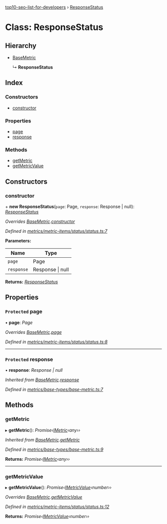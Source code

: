 [top10-seo-list-for-developers](../README.md) › [ResponseStatus](responsestatus.md)

# Class: ResponseStatus

## Hierarchy

* [BaseMetric](basemetric.md)

  ↳ **ResponseStatus**

## Index

### Constructors

* [constructor](responsestatus.md#constructor)

### Properties

* [page](responsestatus.md#protected-page)
* [response](responsestatus.md#protected-response)

### Methods

* [getMetric](responsestatus.md#getmetric)
* [getMetricValue](responsestatus.md#getmetricvalue)

## Constructors

###  constructor

\+ **new ResponseStatus**(`page`: Page, `response`: Response | null): *[ResponseStatus](responsestatus.md)*

*Overrides [BaseMetric](basemetric.md).[constructor](basemetric.md#constructor)*

*Defined in [metrics/metric-items/status/status.ts:7](https://github.com/deepcrawl/top10-seo-list-for-developer/blob/b4206b2/src/metrics/metric-items/status/status.ts#L7)*

**Parameters:**

Name | Type |
------ | ------ |
`page` | Page |
`response` | Response &#124; null |

**Returns:** *[ResponseStatus](responsestatus.md)*

## Properties

### `Protected` page

• **page**: *Page*

*Overrides [BaseMetric](basemetric.md).[page](basemetric.md#protected-page)*

*Defined in [metrics/metric-items/status/status.ts:8](https://github.com/deepcrawl/top10-seo-list-for-developer/blob/b4206b2/src/metrics/metric-items/status/status.ts#L8)*

___

### `Protected` response

• **response**: *Response | null*

*Inherited from [BaseMetric](basemetric.md).[response](basemetric.md#protected-response)*

*Defined in [metrics/base-types/base-metric.ts:7](https://github.com/deepcrawl/top10-seo-list-for-developer/blob/b4206b2/src/metrics/base-types/base-metric.ts#L7)*

## Methods

###  getMetric

▸ **getMetric**(): *Promise‹[IMetric](../interfaces/imetric.md)‹any››*

*Inherited from [BaseMetric](basemetric.md).[getMetric](basemetric.md#getmetric)*

*Defined in [metrics/base-types/base-metric.ts:9](https://github.com/deepcrawl/top10-seo-list-for-developer/blob/b4206b2/src/metrics/base-types/base-metric.ts#L9)*

**Returns:** *Promise‹[IMetric](../interfaces/imetric.md)‹any››*

___

###  getMetricValue

▸ **getMetricValue**(): *Promise‹[IMetricValue](../interfaces/imetricvalue.md)‹number››*

*Overrides [BaseMetric](basemetric.md).[getMetricValue](basemetric.md#abstract-getmetricvalue)*

*Defined in [metrics/metric-items/status/status.ts:12](https://github.com/deepcrawl/top10-seo-list-for-developer/blob/b4206b2/src/metrics/metric-items/status/status.ts#L12)*

**Returns:** *Promise‹[IMetricValue](../interfaces/imetricvalue.md)‹number››*
